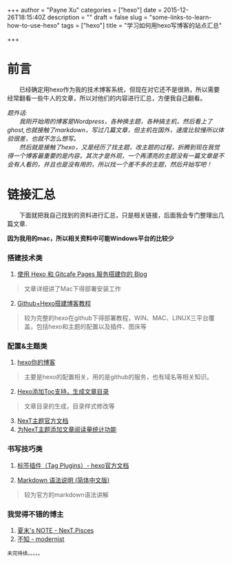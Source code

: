 +++
author = "Payne Xu"
categories = ["hexo"]
date = 2015-12-26T18:15:40Z
description = ""
draft = false
slug = "some-links-to-learn-how-to-use-hexo"
tags = ["hexo"]
title = "学习如何用hexo写博客的站点汇总"

+++


# 前言
　　已经确定用hexo作为我的技术博客系统，但现在对它还不是很熟，所以需要经常翻看一些牛人的文章，所以对他们的内容进行汇总，方便我自己翻看。

*题外话:  
　　我刚开始用的博客是Wordpress，各种换主题，各种搞主机，然后看上了ghost,也就接触了markdown，写过几篇文章，但主机在国外，速度比较慢所以体验很差，也就不怎么想写。  
　　然后就是接触了hexo，又是经历了找主题，改主题的过程，折腾到现在我觉得一个博客最重要的是内容，其次才是外观，一个再漂亮的主题没有一篇文章是不会有人看的，并且也是没有用的，所以找一个差不多的主题，然后开始写吧！*

# 链接汇总
　　下面就把我自己找到的资料进行汇总，只是相关链接，后面我会专门整理出几篇文章.  

**因为我用的mac，所以相关资料中可能Windows平台的比较少**
<!--more-->
### 搭建技术类
1. [使用 Hexo 和 Gitcafe Pages 服务搭建你的 Blog](http://blog.coding.so/2015/03/06/%E4%BD%BF%E7%94%A8-Hexo-%E5%92%8C-Gitcafe-Pages-%E6%9C%8D%E5%8A%A1%E6%90%AD%E5%BB%BA%E4%BD%A0%E7%9A%84-Blog/)

  > 文章详细讲了Mac下得部署安装工作
2. [Github+Hexo搭建博客教程](http://www.jianshu.com/p/43ef955fdd98)

  > 较为完整的hexo在github下得部署教程，WIN、MAC、LINUX三平台覆盖，包括hexo和主题的配置以及插件、图床等

### 配置&主题类
1. [hexo你的博客](http://ibruce.info/2013/11/22/hexo-your-blog/)

  > 主要是hexo的配置相关，用的是github的服务，也有域名等相关知识。
2. [Hexo添加Toc支持，生成文章目录](http://www.imys.net/20150514/hexo-toc.html)

  > 文章目录的生成，目录样式修改等
3. [NexT主题官方文档](http://theme-next.iissnan.com/)
4. [为NexT主题添加文章阅读量统计功能
](http://notes.xiamo.tk/2015-10-21-%E4%B8%BANexT%E4%B8%BB%E9%A2%98%E6%B7%BB%E5%8A%A0%E6%96%87%E7%AB%A0%E9%98%85%E8%AF%BB%E9%87%8F%E7%BB%9F%E8%AE%A1%E5%8A%9F%E8%83%BD.html)

### 书写技巧类
1. [标签插件（Tag Plugins）- hexo官方文档](https://hexo.io/zh-cn/docs/tag-plugins.html)

2. [Markdown 语法说明 (简体中文版)](http://wowubuntu.com/markdown/)

  > 较为官方的markdown语法讲解

### 我觉得不错的博主
1. [夏末's NOTE - NexT.Pisces](http://notes.xiamo.tk/)
2. [不知 - modernist](http://ibruce.info/)

`未完待续。。。。。`
